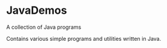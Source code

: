 # JavaDemos
A collection of Java programs

Contains various simple programs and utilities written in Java.
